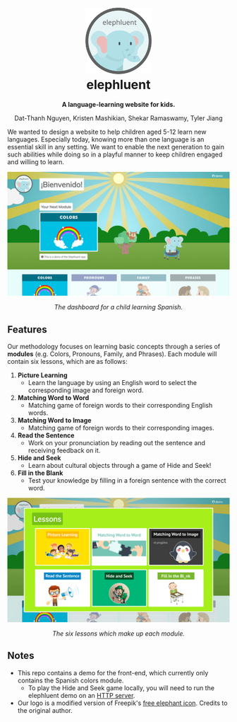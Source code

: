 <h1 align="center">
  <br>
  <a href="https://elephluent.github.io"><img alt="elephluent logo" width="150" src="https://github.com/elephluent/elephluent.github.io/blob/master/static/img/logo.svg"></a>
  <br>
  elephluent
  <br>
</h1>

<p align="center">
  <b>A language-learning website for kids.</b>
</p>
<p align="center">Dat-Thanh Nguyen, Kristen Mashikian, Shekar Ramaswamy, Tyler Jiang</p>

We wanted to design a website to help children aged 5-12 learn new languages. Especially today, knowing more than one language is an essential skill in any setting. We want to enable the next generation to gain such abilities while doing so in a playful manner to keep children engaged and willing to learn.

![elephluent dashboard with module information](https://github.com/elephluent/elephluent.github.io/blob/master/static/img/screenshots/dashboard.png)
<p align="center">
  <i>The dashboard for a child learning Spanish.</i>
</p>

## Features

Our methodology focuses on learning basic concepts through a series of **modules** (e.g. Colors, Pronouns, Family, and Phrases). Each module will contain six lessons, which are as follows:
1. **Picture Learning**
    * Learn the language by using an English word to select the corresponding image and foreign word.
2. **Matching Word to Word**
    * Matching game of foreign words to their corresponding English words.
3. **Matching Word to Image**
    * Matching game of foreign words to their corresponding images.
4. **Read the Sentence**
    * Work on your pronunciation by reading out the sentence and receiving feedback on it.
5. **Hide and Seek**
    * Learn about cultural objects through a game of Hide and Seek!
6. **Fill in the Blank**
    * Test your knowledge by filling in a foreign sentence with the correct word.

![lessons with lesson information](https://github.com/elephluent/elephluent.github.io/blob/master/static/img/screenshots/lessons.png)
<p align="center">
  <i>The six lessons which make up each module.</i>
</p>

## Notes
* This repo contains a demo for the front-end, which currently only contains the Spanish colors module.
  * To play the Hide and Seek game locally, you will need to run the elephluent demo on an [HTTP server](https://www.npmjs.com/package/http-server).
* Our logo is a modified version of Freepik's [free elephant icon](https://www.flaticon.com/free-icon/elephant_375060?term=elephant&page=1&position=8). Credits to the original author.
